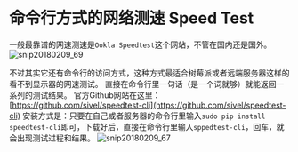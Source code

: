 # 命令行方式的网络测速 Speed Test
一般最靠谱的网速测速是`Ookla Speedtest`这个网站，不管在国内还是国外。
![snip20180209_69](https://user-images.githubusercontent.com/14041622/36028145-dc3de332-0dd8-11e8-9e7e-8f861ace79b9.png)

不过其实它还有命令行的访问方式，这种方式最适合树莓派或者远端服务器这样的看不到显示器的网速测试。
直接在命令行里一句话（是一个词就够）就能返回一系列的测试结果。
官方Github网站在这里：[https://github.com/sivel/speedtest-cli](https://github.com/sivel/speedtest-cli)
安装方式是：只要在自己或者服务器的命令行里输入`sudo pip install speedtest-cli`即可，下载好后，直接在命令行里输入`sppedtest-cli`，回车，就会出现测试过程和结果。
![snip20180209_67](https://user-images.githubusercontent.com/14041622/36028031-832951fa-0dd8-11e8-9f15-5902bc6baab4.png)
